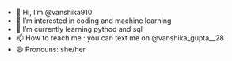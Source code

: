 - 👋 Hi, I’m @vanshika910
- 👀 I’m interested in coding and machine learning
- 🌱 I’m currently learning pythod and sql
- 📫 How to reach me : you can text me on @vanshika_gupta__28
- 😄 Pronouns: she/her


<!---
vanshika910/vanshika910 is a ✨ special ✨ repository because its `README.md` (this file) appears on your GitHub profile.
You can click the Preview link to take a look at your changes.
--->
